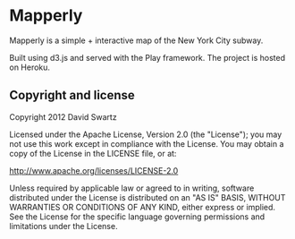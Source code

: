 Mapperly
=================

Mapperly is a simple + interactive map of the New York City subway. 

Built using d3.js and served with the Play framework. The project is hosted on Heroku.

Copyright and license
---------------------

Copyright 2012 David Swartz

Licensed under the Apache License, Version 2.0 (the "License");
you may not use this work except in compliance with the License.
You may obtain a copy of the License in the LICENSE file, or at:

   http://www.apache.org/licenses/LICENSE-2.0

Unless required by applicable law or agreed to in writing, software
distributed under the License is distributed on an "AS IS" BASIS,
WITHOUT WARRANTIES OR CONDITIONS OF ANY KIND, either express or implied.
See the License for the specific language governing permissions and
limitations under the License.